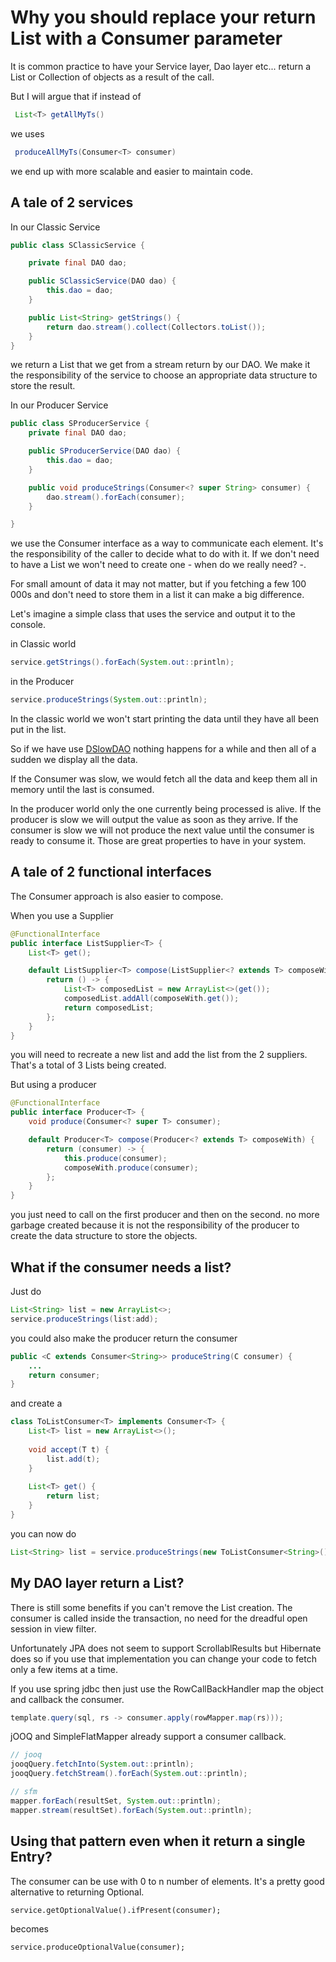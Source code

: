 # Why you should replace your return List<T> with a Consumer<T> parameter

It is common practice to have your Service layer, Dao layer etc... 
return a List or Collection of objects as a result of the call.

But I will argue that if instead of

```java
 List<T> getAllMyTs()
```

we uses

```java
 produceAllMyTs(Consumer<T> consumer)
```

we end up with more scalable and easier to maintain code.

## A tale of 2 services
 
In our Classic Service 

```java
public class SClassicService {

    private final DAO dao;

    public SClassicService(DAO dao) {
        this.dao = dao;
    }

    public List<String> getStrings() {
        return dao.stream().collect(Collectors.toList());
    }
}
```

we return a List<String> that we get from a stream return by our DAO. We make it the
responsibility of the service to choose an appropriate data structure to store the result.

In our Producer Service

```java
public class SProducerService {
    private final DAO dao;

    public SProducerService(DAO dao) {
        this.dao = dao;
    }

    public void produceStrings(Consumer<? super String> consumer) {
        dao.stream().forEach(consumer);
    }

}
```

we use the Consumer interface as a way to communicate each element. 
It's the responsibility of the caller to decide what to do with it. 
If we don't need to have a List we won't need to create one - when do we really need? -.

For small amount of data it may not matter, but if you fetching a few 100 000s and don't need to 
store them in a list it can make a big difference.

Let's imagine a simple class that uses the service and output it to the console.

in Classic world 
```java
service.getStrings().forEach(System.out::println);
```

in the Producer 
```java
service.produceStrings(System.out::println);
```

In the classic world we won't start printing the data until 
they have all been put in the list.

So if we have use [DSlowDAO](src/main/java/io/github/arnaudroger/consumer/service/DSlowDAO.java) nothing happens for a while and then all of a sudden we display all
the data.

If the Consumer was slow, we would fetch all the data and keep them all in memory until the last is consumed.


In the producer world only the one currently being processed is alive. If the producer is slow 
we will output the value as soon as they arrive. If the consumer is slow we will not
produce the next value until the consumer is ready to consume it.
Those are great properties to have in your system. 


## A tale of 2 functional interfaces

The Consumer approach is also easier to compose.

When you use a Supplier 
```java
@FunctionalInterface
public interface ListSupplier<T> {
    List<T> get();

    default ListSupplier<T> compose(ListSupplier<? extends T> composeWith) {
        return () -> {
            List<T> composedList = new ArrayList<>(get());
            composedList.addAll(composeWith.get());
            return composedList;
        };
    }
}
```

you will need to recreate a new list and add the list from the 
2 suppliers. That's a total of 3 Lists being created.


But using a producer

```java
@FunctionalInterface
public interface Producer<T> {
    void produce(Consumer<? super T> consumer);

    default Producer<T> compose(Producer<? extends T> composeWith) {
        return (consumer) -> {
            this.produce(consumer);
            composeWith.produce(consumer);
        };
    }
}
```

you just need to call on the first producer and then on the second.
no more garbage created because it is not the responsibility of the producer
to create the data structure to store the objects.


## What if the consumer needs a list?

Just do 

```java
List<String> list = new ArrayList<>;
service.produceStrings(list:add);
```

you could also make the producer return the consumer 

```java
public <C extends Consumer<String>> produceString(C consumer) {
    ...
    return consumer;
}
```

and create a 
```java
class ToListConsumer<T> implements Consumer<T> {
    List<T> list = new ArrayList<>();
    
    void accept(T t) {
        list.add(t);
    }
    
    List<T> get() {
        return list;
    }
}

```

you can now do 
```java
List<String> list = service.produceStrings(new ToListConsumer<String>()).get();
```

## My DAO layer return a List?

There is still some benefits if you can't remove the List creation. The consumer is called 
inside the transaction, no need for the dreadful open session in view filter.

Unfortunately JPA does not seem to support ScrollablResults but Hibernate does so if you use
that implementation you can change your code to fetch only a few items at a time.

If you use spring jdbc then just use the RowCallBackHandler map the object and callback the consumer.

```java
template.query(sql, rs -> consumer.apply(rowMapper.map(rs)));
```

jOOQ and SimpleFlatMapper already support a consumer callback.

```java
// jooq
jooqQuery.fetchInto(System.out::println);
jooqQuery.fetchStream().forEach(System.out::println);

// sfm
mapper.forEach(resultSet, System.out::println);
mapper.stream(resultSet).forEach(System.out::println);
```

## Using that pattern even when it return a single Entry?

The consumer can be use with 0 to n number of elements.
It's a pretty good alternative to returning Optional<T>.

```
service.getOptionalValue().ifPresent(consumer);
```

becomes

```
service.produceOptionalValue(consumer);
```



